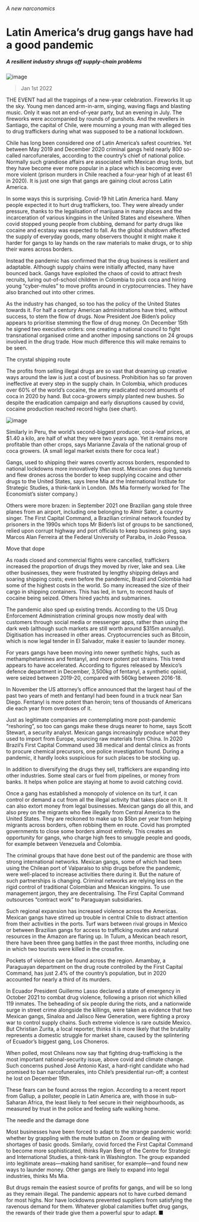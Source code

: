 ###### A new narconomics
# Latin America’s drug gangs have had a good pandemic 
##### A resilient industry shrugs off supply-chain problems 
![image](images/20220101_AMP001_0.jpg) 
> Jan 1st 2022 
THE EVENT had all the trappings of a new-year celebration. Fireworks lit up the sky. Young men danced arm-in-arm, singing, waving flags and blasting music. Only it was not an end-of-year party, but an evening in July. The fireworks were accompanied by rounds of gunshots. And the revellers in Santiago, the capital of Chile, were mourning a young man with alleged ties to drug traffickers during what was supposed to be a national lockdown.
Chile has long been considered one of Latin America’s safest countries. Yet between May 2019 and December 2020 criminal gangs held nearly 800 so-called narcofunerales, according to the country’s chief of national police. Normally such grandiose affairs are associated with Mexican drug lords, but they have become ever more popular in a place which is becoming ever more violent (prison murders in Chile reached a four-year high of at least 61 in 2020). It is just one sign that gangs are gaining clout across Latin America.

In some ways this is surprising. Covid-19 hit Latin America hard. Many people expected it to hurt drug traffickers, too. They were already under pressure, thanks to the legalisation of marijuana in many places and the incarceration of various kingpins in the United States and elsewhere. When covid stopped young people from clubbing, demand for party drugs like cocaine and ecstasy was expected to fall. As the global shutdown affected the supply of everyday goods, many observers thought it might make it harder for gangs to lay hands on the raw materials to make drugs, or to ship their wares across borders.
Instead the pandemic has confirmed that the drug business is resilient and adaptable. Although supply chains were initially affected, many have bounced back. Gangs have exploited the chaos of covid to attract fresh recruits, luring out-of-school children in Colombia to pick coca and hiring young “cyber-mules” to move profits around in cryptocurrencies. They have also branched out into other crimes.
As the industry has changed, so too has the policy of the United States towards it. For half a century American administrations have tried, without success, to stem the flow of drugs. Now President Joe Biden’s policy appears to prioritise stemming the flow of drug money. On December 15th he signed two executive orders: one creating a national council to fight transnational organised crime and another imposing sanctions on 24 groups involved in the drug trade. How much difference this will make remains to be seen.
The crystal shipping route
The profits from selling illegal drugs are so vast that dreaming up creative ways around the law is just a cost of business. Prohibition has so far proven ineffective at every step in the supply chain. In Colombia, which produces over 60% of the world’s cocaine, the army eradicated record amounts of coca in 2020 by hand. But coca-growers simply planted new bushes. So despite the eradication campaign and early disruptions caused by covid, cocaine production reached record highs (see chart).
![image](images/20220101_AMC974.png) 

Similarly in Peru, the world’s second-biggest producer, coca-leaf prices, at $1.40 a kilo, are half of what they were two years ago. Yet it remains more profitable than other crops, says Marianne Zavala of the national group of coca growers. (A small legal market exists there for coca leaf.)
Gangs, used to shipping their wares covertly across borders, responded to national lockdowns more innovatively than most. Mexican ones dug tunnels and flew drones across the border to keep supplying cocaine and other drugs to the United States, says Irene Mia at the International Institute for Strategic Studies, a think-tank in London. (Ms Mia formerly worked for The Economist’s sister company.)
Others were more brazen: in September 2021 one Brazilian gang stole three planes from an airport, including one belonging to Almir Sater, a country singer. The First Capital Command, a Brazilian criminal network founded by prisoners in the 1990s which tops Mr Biden’s list of groups to be sanctioned, relied upon corrupt highway and port officials to keep business going, says Marcos Alan Ferreira at the Federal University of Paraíba, in João Pessoa.
Move that dope
As roads closed and commercial flights were cancelled, traffickers increased the proportion of drugs they moved by river, lake and sea. Like other businesses, they were frustrated by lengthy shipping delays and soaring shipping costs; even before the pandemic, Brazil and Colombia had some of the highest costs in the world. So many increased the size of their cargo in shipping containers. This has led, in turn, to record hauls of cocaine being seized. Others hired yachts and submarines.
The pandemic also sped up existing trends. According to the US Drug Enforcement Administration criminal groups now mostly deal with customers through social media or messenger apps, rather than using the dark web (although such markets are still worth around $315m annually). Digitisation has increased in other areas. Cryptocurrencies such as Bitcoin, which is now legal tender in El Salvador, make it easier to launder money.
For years gangs have been moving into newer synthetic highs, such as methamphetamines and fentanyl, and more potent pot strains. This trend appears to have accelerated. According to figures released by Mexico’s defence department in December, 3,500kg of fentanyl, a synthetic opioid, were seized between 2019-20, compared with 560kg between 2016-18.
In November the US attorney’s office announced that the largest haul of the past two years of meth and fentanyl had been found in a truck near San Diego. Fentanyl is more potent than heroin; tens of thousands of Americans die each year from overdoses of it.
Just as legitimate companies are contemplating more post-pandemic “reshoring”, so too can gangs make these drugs nearer to home, says Scott Stewart, a security analyst. Mexican gangs increasingly produce what they used to import from Europe, sourcing raw materials from China. In 2020 Brazil’s First Capital Command used 38 medical and dental clinics as fronts to procure chemical precursors, one police investigation found. During a pandemic, it hardly looks suspicious for such places to be stocking up.
In addition to diversifying the drugs they sell, traffickers are expanding into other industries. Some steal cars or fuel from pipelines, or money from banks. It helps when police are staying at home to avoid catching covid.
Once a gang has established a monopoly of violence on its turf, it can control or demand a cut from all the illegal activity that takes place on it. It can also extort money from legal businesses. Mexican gangs do all this, and also prey on the migrants who flee illegally from Central America to the United States. They are reckoned to make up to $5bn per year from helping migrants across borders, often robbing them en route. Covid has prompted governments to close some borders almost entirely. This creates an opportunity for gangs, who charge high fees to smuggle people and goods, for example between Venezuela and Colombia.
The criminal groups that have done best out of the pandemic are those with strong international networks. Mexican gangs, some of which had been using the Chilean port of Valparaíso to ship drugs before the pandemic, were well-placed to increase activities there during it. But the nature of such partnerships is changing. Criminal networks are relying less on the rigid control of traditional Colombian and Mexican kingpins. To use management jargon, they are decentralising. The First Capital Command outsources “contract work” to Paraguayan subsidiaries.
Such regional expansion has increased violence across the Americas. Mexican gangs have stirred up trouble in central Chile to distract attention from their activities in the ports. Turf wars between rival groups in Mexico or between Brazilian gangs for access to trafficking routes and natural resources in the Amazon are flaring up. In Tulum, a Mexican beach resort, there have been three gang battles in the past three months, including one in which two tourists were killed in the crossfire.
Pockets of violence can be found across the region. Amambay, a Paraguayan department on the drug route controlled by the First Capital Command, has just 2.4% of the country’s population, but in 2020 accounted for nearly a third of its murders.
In Ecuador President Guillermo Lasso declared a state of emergency in October 2021 to combat drug violence, following a prison riot which killed 119 inmates. The beheading of six people during the riots, and a nationwide surge in street crime alongside the killings, were taken as evidence that two Mexican gangs, Sinaloa and Jalisco New Generation, were fighting a proxy war to control supply chains. Such extreme violence is rare outside Mexico. But Christian Zurita, a local reporter, thinks it is more likely that the brutality represents a domestic struggle for market share, caused by the splintering of Ecuador’s biggest gang, Los Choneros.
When polled, most Chileans now say that fighting drug-trafficking is the most important national-security issue, above covid and climate change. Such concerns pushed José Antonio Kast, a hard-right candidate who had promised to ban narcofunerales, into Chile’s presidential run-off; a contest he lost on December 19th.
These fears can be found across the region. According to a recent report from Gallup, a pollster, people in Latin America are, with those in sub-Saharan Africa, the least likely to feel secure in their neighbourhoods, as measured by trust in the police and feeling safe walking home.
The needle and the damage done
Most businesses have been forced to adapt to the strange pandemic world: whether by grappling with the mute button on Zoom or dealing with shortages of basic goods. Similarly, covid forced the First Capital Command to become more sophisticated, thinks Ryan Berg of the Centre for Strategic and International Studies, a think-tank in Washington. The group expanded into legitimate areas—making hand sanitiser, for example—and found new ways to launder money. Other gangs are likely to expand into legal industries, thinks Ms Mia.
But drugs remain the easiest source of profits for gangs, and will be so long as they remain illegal. The pandemic appears not to have curbed demand for most highs. Nor have lockdowns prevented suppliers from satisfying the ravenous demand for them. Whatever global calamities buffet drug gangs, the rewards of their trade give them a powerful spur to adapt. ■
